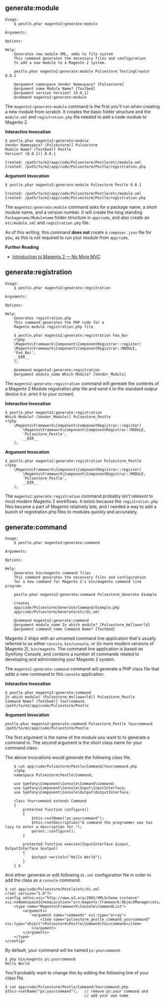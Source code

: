 ## generate:module

    Usage:
        $ pestle.phar magento2:generate:module

    Arguments:

    Options:

    Help:
        Generates new module XML, adds to file system
        This command generates the necessary files and configuration
        to add a new module to a Magento 2 system.

        pestle.phar magento2:generate:module Pulsestorm TestingCreator 0.0.1

        @argument namespace Vendor Namespace? [Pulsestorm]
        @argument name Module Name? [Testbed]
        @argument version Version? [0.0.1]
        @command magento2:generate:module

The `magento2:generate:module` command is the first you'll run when creating a new module from scratch.  It creates the basic folder structure and the `module.xml` and `registration.php` file needed to add a code module to Magento 2.

**Interactive Invocation**

    $ pestle.phar magento2:generate:module
    Vendor Namespace? (Pulsestorm)] Pulsestorm
    Module Name? (Testbed)] Pestle
    Version? (0.0.1)] 0.0.1

    Created: /path/to/m2/app/code/Pulsestorm/Pestle/etc/module.xml
    Created: /path/to/m2/app/code/Pulsestorm/Pestle/registration.php

**Argument Invocation**

    $ pestle.phar magento2:generate:module Pulsestorm Pestle 0.0.1

    Created: /path/to/m2/app/code/Pulsestorm/Pestle/etc/module.xml
    Created: /path/to/m2/app/code/Pulsestorm/Pestle/registration.php

The `magento2:generate:module` command asks for a package name, a short module name, and a version number.  It will create the long standing `Packagename/Modulename` folder structure in `app/code`, and also create an `etc/module.xml` and `regsitration.php` file.

As of this writing, this command **does not** create a `composer.json` file for you, as this is not required to run your module from `app/code`.

**Further Reading**

-  [Introduction to Magento 2 — No More MVC](https://alanstorm.com/magento_2_mvvm_mvc/)

## generate:registration

    Usage:
        $ pestle.phar magento2:generate:registration

    Arguments:

    Options:

    Help:
        Generates registration.php
        This command generates the PHP code for a
        Magento module registration.php file.

        $ pestle.phar magento2:generate:registration Foo_Bar
        <?php
        \Magento\Framework\Component\ComponentRegistrar::register(
        \Magento\Framework\Component\ComponentRegistrar::MODULE,
        'Foo_Bar',
        __DIR__
        );

        @command magento2:generate:registration
        @argument module_name Which Module? [Vendor_Module]

The `magento2:generate:registration` command will geneate the contents of a Magento 2 Module registration.php file and send it to the standard output device (i.e. print it to your screen).

**Interactive Invocation**

    $ pestle.phar magento2:generate:registration
    Which Module? (Vendor_Module)] Pulsestorm_Pestle
    <?php
        \Magento\Framework\Component\ComponentRegistrar::register(
            \Magento\Framework\Component\ComponentRegistrar::MODULE,
            'Pulsestorm_Pestle',
            __DIR__
        );

**Argument Invocation**

    $ pestle.phar magento2:generate:registration Pulsestorm_Pestle
    <?php
        \Magento\Framework\Component\ComponentRegistrar::register(
            \Magento\Framework\Component\ComponentRegistrar::MODULE,
            'Pulsestorm_Pestle',
            __DIR__
        );

The `magento2:generate:registration` command probably isn't releavnt to most modern Magento 2 workflows.  It exists because the `registration.php` files became a part of Magento relatively late, and I needed a way to add a bunch of registration.php files to modules quickly and accurately.

## generate:command

    Usage:
        $ pestle.phar magento2:generate:command

    Arguments:

    Options:

    Help:
        Generates bin/magento command files
        This command generates the necessary files and configuration
        for a new command for Magento 2's bin/magento command line program.

        pestle.phar magento2:generate:command Pulsestorm_Generate Example

        Creates
        app/code/Pulsestorm/Generate/Command/Example.php
        app/code/Pulsestorm/Generate/etc/di.xml

        @command magento2:generate:command
        @argument module_name In which module? [Pulsestorm_Helloworld]
        @argument command_name Command Name? [Testbed]

Magento 2 ships with an unnamed command line application that's usually referred to as either `console`, `bin/console`, or (in more modern versions of Magento 2), `bin/magento`.  The command line application is based on Symfony Console, and contains a number of commands related to developing and administering your Magento 2 system.

The `magento2:generate:command` command will generate a PHP class file that adds a new command to this `console` application.

**Interactive Invocation**

```
$ pestle.phar magento2:generate:command
In which module? (Pulsestorm_Helloworld)] Pulsestorm_Pestle
Command Name? (Testbed)] Yourcommand
/path/to/m2/app/code/Pulsestorm/Pestle
```

**Argument Invocation**

```
pestle.phar magento2:generate:command Pulsestorm_Pestle Yourcommand
/path/to/m2/app/code/Pulsestorm/Pestle
```

The first argument is the name of the module you want to to generate a command in.  The second argument is the short class name for your command class.

The above invocations would generate the following class file.

```
    $ cat app/code/Pulsestorm/Pestle/Command/Yourcommand.php
    <?php
    namespace Pulsestorm\Pestle\Command;

    use Symfony\Component\Console\Command\Command;
    use Symfony\Component\Console\Input\InputInterface;
    use Symfony\Component\Console\Output\OutputInterface;

    class Yourcommand extends Command
    {
        protected function configure()
        {
            $this->setName("ps:yourcommand");
            $this->setDescription("A command the programmer was too lazy to enter a description for.");
            parent::configure();
        }

        protected function execute(InputInterface $input, OutputInterface $output)
        {
            $output->writeln("Hello World");
        }
    } $
```

And either generate or edit following `di.xml` configuration file in order to add the class as a `console` command.

    $ cat app/code/Pulsestorm/Pestle/etc/di.xml
    <?xml version="1.0"?>
    <config xmlns:xsi="http://www.w3.org/2001/XMLSchema-instance" xsi:noNamespaceSchemaLocation="urn:magento:framework:ObjectManager/etc/config.xsd">
        <type name="Magento\Framework\Console\CommandList">
            <arguments>
                <argument name="commands" xsi:type="array">
                    <item name="pulsestorm_pestle_command_yourcommand" xsi:type="object">Pulsestorm\Pestle\Command\Yourcommand</item>
                </argument>
            </arguments>
        </type>
    </config>

By default, your command will be named `ps:yourcommand`.

    $ php bin/magento ps:yourcommand
    Hello World

You'll probably want to change this by editing the following line of your class file.

    $ cat app/code/Pulsestorm/Pestle/Command/Yourcommand.php
    $this->setName("ps:yourcommand");   // remove ps:your command and
                                        // add your own name
